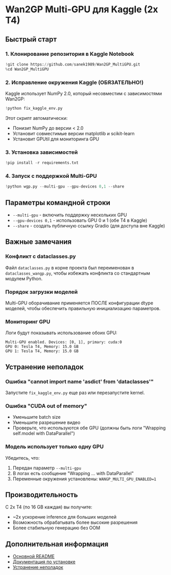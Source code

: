 # Wan2GP Multi-GPU для Kaggle (2x T4)

## Быстрый старт

### 1. Клонирование репозитория в Kaggle Notebook

```python
!git clone https://github.com/sanek1989/Wan2GP_MultiGPU.git
%cd Wan2GP_MultiGPU
```

### 2. Исправление окружения Kaggle (ОБЯЗАТЕЛЬНО!)

Kaggle использует NumPy 2.0, который несовместим с зависимостями Wan2GP:

```python
!python fix_kaggle_env.py
```

Этот скрипт автоматически:
- Понизит NumPy до версии < 2.0
- Установит совместимые версии matplotlib и scikit-learn
- Установит GPUtil для мониторинга GPU

### 3. Установка зависимостей

```python
!pip install -r requirements.txt
```

### 4. Запуск с поддержкой Multi-GPU

```python
!python wgp.py --multi-gpu --gpu-devices 0,1 --share
```

## Параметры командной строки

- `--multi-gpu` - включить поддержку нескольких GPU
- `--gpu-devices 0,1` - использовать GPU 0 и 1 (обе T4 в Kaggle)
- `--share` - создать публичную ссылку Gradio (для доступа вне Kaggle)

## Важные замечания

### Конфликт с dataclasses.py
Файл `dataclasses.py` в корне проекта был переименован в `dataclasses_wangp.py`, чтобы избежать конфликта со стандартным модулем Python.

### Порядок загрузки моделей
Multi-GPU оборачивание применяется ПОСЛЕ конфигурации dtype моделей, чтобы обеспечить правильную инициализацию параметров.

### Мониторинг GPU
Логи будут показывать использование обоих GPU:
```
Multi-GPU enabled. Devices: [0, 1], primary: cuda:0
GPU 0: Tesla T4, Memory: 15.0 GB
GPU 1: Tesla T4, Memory: 15.0 GB
```

## Устранение неполадок

### Ошибка "cannot import name 'asdict' from 'dataclasses'"
Запустите `fix_kaggle_env.py` еще раз или перезапустите kernel.

### Ошибка "CUDA out of memory"
- Уменьшите batch size
- Уменьшите разрешение видео
- Проверьте, что используются обе GPU (должны быть логи "Wrapping self.model with DataParallel")

### Модель использует только одну GPU
Убедитесь, что:
1. Передан параметр `--multi-gpu`
2. В логах есть сообщение "Wrapping ... with DataParallel"
3. Переменные окружения установлены: `WANGP_MULTI_GPU_ENABLED=1`

## Производительность

С 2x T4 (по 16 GB каждая) вы получите:
- ~2x ускорение inference для больших моделей
- Возможность обрабатывать более высокие разрешения
- Более стабильную генерацию без OOM

## Дополнительная информация

- [Основной README](README.md)
- [Документация по установке](docs/INSTALLATION.md)
- [Устранение неполадок](docs/TROUBLESHOOTING.md)
